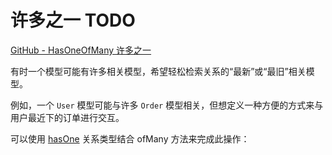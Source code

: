 # 许多之一 TODO

[GitHub - HasOneOfMany 许多之一](https://github.com/curder/laravel-relationships-demo/tree/has-one-of-many)

有时一个模型可能有许多相关模型，希望轻松检索关系的“最新”或“最旧”相关模型。

例如，一个 `User` 模型可能与许多 `Order` 模型相关，但想定义一种方便的方式来与用户最近下的订单进行交互。

可以使用 [hasOne](/docs/model/relationships/01-has-one.md) 关系类型结合 ofMany 方法来完成此操作：
